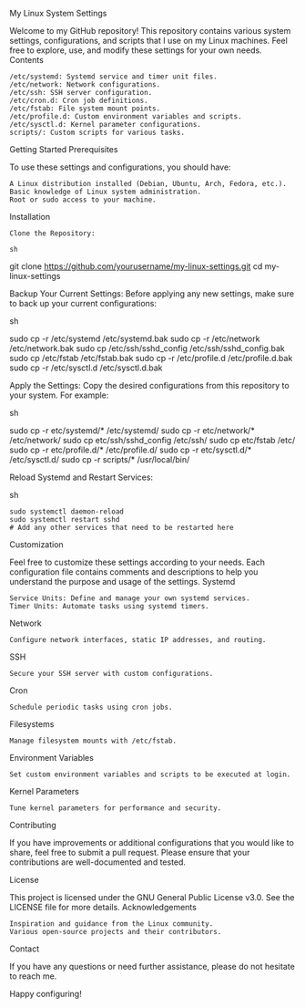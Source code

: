My Linux System Settings

Welcome to my GitHub repository! This repository contains various system settings, configurations, and scripts that I use on my Linux machines. Feel free to explore, use, and modify these settings for your own needs.
Contents

    /etc/systemd: Systemd service and timer unit files.
    /etc/network: Network configurations.
    /etc/ssh: SSH server configuration.
    /etc/cron.d: Cron job definitions.
    /etc/fstab: File system mount points.
    /etc/profile.d: Custom environment variables and scripts.
    /etc/sysctl.d: Kernel parameter configurations.
    scripts/: Custom scripts for various tasks.

Getting Started
Prerequisites

To use these settings and configurations, you should have:

    A Linux distribution installed (Debian, Ubuntu, Arch, Fedora, etc.).
    Basic knowledge of Linux system administration.
    Root or sudo access to your machine.

Installation

    Clone the Repository:

    sh

git clone https://github.com/yourusername/my-linux-settings.git
cd my-linux-settings

Backup Your Current Settings:
Before applying any new settings, make sure to back up your current configurations:

sh

sudo cp -r /etc/systemd /etc/systemd.bak
sudo cp -r /etc/network /etc/network.bak
sudo cp /etc/ssh/sshd_config /etc/ssh/sshd_config.bak
sudo cp /etc/fstab /etc/fstab.bak
sudo cp -r /etc/profile.d /etc/profile.d.bak
sudo cp -r /etc/sysctl.d /etc/sysctl.d.bak

Apply the Settings:
Copy the desired configurations from this repository to your system. For example:

sh

sudo cp -r etc/systemd/* /etc/systemd/
sudo cp -r etc/network/* /etc/network/
sudo cp etc/ssh/sshd_config /etc/ssh/
sudo cp etc/fstab /etc/
sudo cp -r etc/profile.d/* /etc/profile.d/
sudo cp -r etc/sysctl.d/* /etc/sysctl.d/
sudo cp -r scripts/* /usr/local/bin/

Reload Systemd and Restart Services:

sh

    sudo systemctl daemon-reload
    sudo systemctl restart sshd
    # Add any other services that need to be restarted here

Customization

Feel free to customize these settings according to your needs. Each configuration file contains comments and descriptions to help you understand the purpose and usage of the settings.
Systemd

    Service Units: Define and manage your own systemd services.
    Timer Units: Automate tasks using systemd timers.

Network

    Configure network interfaces, static IP addresses, and routing.

SSH

    Secure your SSH server with custom configurations.

Cron

    Schedule periodic tasks using cron jobs.

Filesystems

    Manage filesystem mounts with /etc/fstab.

Environment Variables

    Set custom environment variables and scripts to be executed at login.

Kernel Parameters

    Tune kernel parameters for performance and security.

Contributing

If you have improvements or additional configurations that you would like to share, feel free to submit a pull request. Please ensure that your contributions are well-documented and tested.

License

This project is licensed under the GNU General Public License v3.0. See the LICENSE file for more details.
Acknowledgements

    Inspiration and guidance from the Linux community.
    Various open-source projects and their contributors.

Contact

If you have any questions or need further assistance, please do not hesitate to reach me.

Happy configuring!
